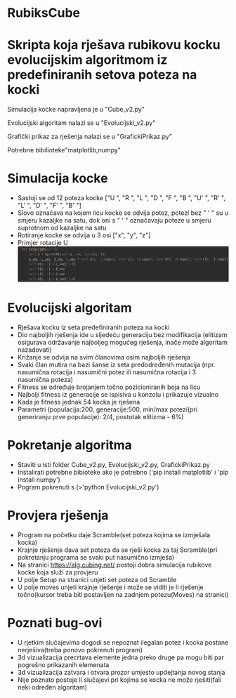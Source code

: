 # RubiksCube

# Skripta koja rješava rubikovu kocku evolucijskim algoritmom iz predefiniranih setova poteza na kocki

Simulacija kocke napravljena je u "Cube_v2.py"

Evolucijski algoritam nalazi se u "Evolucijski_v2.py"

Grafički prikaz za rješenja nalazi se u "GrafickiPrikaz.py"

Potrebne bibilioteke"matplotlib,numpy"

# Simulacija kocke
* Sastoji se od 12 poteza kocke ["U ", "R ", "L ", "D ", "F ", "B ", "U' ", "R' ", "L' ", "D' ", "F' ", "B' "]
* Slovo označava na kojem licu kocke se odvija potez, potezi bez " ' " su u smjeru kazaljke na satu, dok oni s " ' " označavaju poteze u smjeru suprotnom od kazaljke na satu
* Rotiranje kocke se odvija u 3 osi ["x", "y", "z"]
* Primjer rotacije U
![RotacijaU](https://github.com/NanoSymbol/RubiksCube/blob/main/rotacijaU.jpg)

# Evolucijski algoritam
* Rješava kocku iz seta predefiniranih poteza na kocki
* Dio najboljih rješenja ide u sljedeću generaciju bez modifikacija (elitizam osigurava održavanje najboljeg mogućeg rješenja, inače može algoritam nazadovati)
* Križanje se odvija na svim članovima osim najboljih rješenja
* Svaki član mutira na bazi šanse iz seta predodređenih mutacija (npr. nasumična rotacija i nasumični potez ili nasumična rotacija i 3 nasumična poteza)
* Fitness se određuje brojanjem točno pozicioniranih boja na licu
* Najbolji fitness iz generacije se ispisiva u konzolu i prikazuje vizualno
* Kada je fitness jednak 54 kocka je rješena
* Parametri (populacija:200, generacije:500, min/max potezi(pri generiranju prve populacije): 2/4, postotak elitizma - 6%)

# Pokretanje algoritma
* Staviti u isti folder Cube_v2.py, Evolucijski_v2.py, GrafickiPrikaz.py
* Instalirati potrebne bibioteke ako je potrebno ('pip install matplotlib' i 'pip install numpy')
* Pogram pokrenuti s (>'python Evolucijski_v2.py') 

# Provjera rješenja
* Program na početku daje Scramble(set poteza kojima se izmješala kocka)
* Krajnje rješenje dava set poteza da se rješi kocka za taj Scramble(pri pokretanju programa se svaki put nasumično izmješa)
* Na stranici https://alg.cubing.net/ postoji dobra simulacija rubikove kocke koja služi za provjeru
* U polje Setup na stranici unjeti set poteza od Scramble
* U polje moves unjeti krajnje rješenje i može se viditi je li rješenje točno(kursor treba biti postavljen na zadnjem potezu(Moves) na stranici)

# Poznati bug-ovi
* U rjetkim slučajevima dogodi se nepoznat ilegalan potez i kocka postane nerješiva(treba ponovo pokrenuti program)
* 3d vizualizacija precrtava elemente jedna preko druge pa mogu biti par pogrešno prikazanih elemenata
* 3d vizualizacija zatvara i otvara prozor umjesto updejtanja novog stanja
* Nije poznato postoje li slučajevi pri kojima se kocka ne može rješiti(fali neki određen algoritam)
